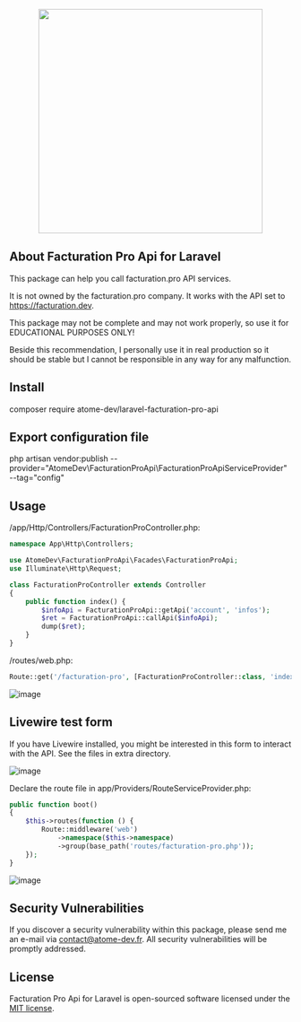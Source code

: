<p align="center"><a href="https://atome-dev.fr" target="_blank"><img src="https://www.atome-dev.fr/logo.jpg" width="400"></a></p>


## About Facturation Pro Api for Laravel
This package can help you call facturation.pro API services.

It is not owned by the facturation.pro company. It works with the API set to https://facturation.dev.

This package may not be complete and may not work properly, so use it for EDUCATIONAL PURPOSES ONLY!

Beside this recommendation, I personally use it in real production so it should be stable but I cannot be responsible in any way for any malfunction.

## Install
composer require atome-dev/laravel-facturation-pro-api

## Export configuration file
php artisan vendor:publish --provider="AtomeDev\FacturationProApi\FacturationProApiServiceProvider" --tag="config"

## Usage

/app/Http/Controllers/FacturationProController.php:
```php
namespace App\Http\Controllers;

use AtomeDev\FacturationProApi\Facades\FacturationProApi;
use Illuminate\Http\Request;

class FacturationProController extends Controller
{
    public function index() {
        $infoApi = FacturationProApi::getApi('account', 'infos');
        $ret = FacturationProApi::callApi($infoApi);
        dump($ret);
    }
}
```
/routes/web.php: 
```php
Route::get('/facturation-pro', [FacturationProController::class, 'index']);
``` 
 
![image](https://user-images.githubusercontent.com/81640238/125179083-263c9200-e1eb-11eb-9290-d9ae3d1bd30f.png)



## Livewire test form
If you have Livewire installed, you might be interested in this form to interact with the API. See the files in extra directory.

![image](https://user-images.githubusercontent.com/81640238/125191292-eb197d80-e241-11eb-934c-2dbaa35a3bb4.png)

Declare the route file in app/Providers/RouteServiceProvider.php: 
```php
public function boot()
{
    $this->routes(function () {
        Route::middleware('web')
            ->namespace($this->namespace)
            ->group(base_path('routes/facturation-pro.php'));        
    });
}
```


![image](https://user-images.githubusercontent.com/81640238/125192117-57967b80-e246-11eb-88d0-569479ac0c96.png)


## Security Vulnerabilities

If you discover a security vulnerability within this package, please send me an e-mail via [contact@atome-dev.fr](mailto:contact@atome-dev.fr). All security vulnerabilities will be promptly addressed.

## License

Facturation Pro Api for Laravel is open-sourced software licensed under the [MIT license](https://opensource.org/licenses/MIT).
